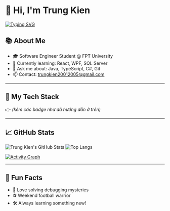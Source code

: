 # 👋 Hi, I'm Trung Kien

[![Typing SVG](https://readme-typing-svg.herokuapp.com?font=Fira+Code&size=22&pause=1000&color=09F7FF&width=435&lines=💻+SE+Student+%7C+Fullstack+Learner;🧠+FPT+University+%7C+Vietnam)](https://git.io/typing-svg)

## 📚 About Me
- 🎓 Software Engineer Student @ FPT University  
- 🌱 Currently learning: React, WPF, SQL Server  
- 💬 Ask me about: Java, TypeScript, C#, Git  
- 📫 Contact: trungkien20012005@gmail.com

---

## 🔧 My Tech Stack
👉 *(kèm các badge như đã hướng dẫn ở trên)*

---

## 📈 GitHub Stats

![Trung Kien's GitHub Stats](https://github-readme-stats.vercel.app/api?username=trungkien20012005&show_icons=true&theme=tokyonight)
![Top Langs](https://github-readme-stats.vercel.app/api/top-langs/?username=trungkien20012005&layout=compact&theme=tokyonight)

[![Activity Graph](https://github-readme-activity-graph.cyclic.app/graph?username=trungkien20012005&theme=github-compact)](https://github.com/ashutosh00710/github-readme-activity-graph)

---

## 🎯 Fun Facts

- 🧩 Love solving debugging mysteries
- ⚽ Weekend football warrior
- 🛠 Always learning something new!
